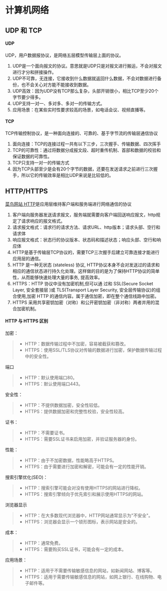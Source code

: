 # 计算机网络

## UDP 和 TCP

#### UDP

UDP，用户数据报协议，是网络五层模型传输层上面的协议。
1. UDP是一个面向报文的协议。意思就是UDP只是对报文进行搬运，不会对报文进行才分和拼接操作。
2. UDP不可靠，无连接，它接收到什么数据就返回什么数据，不会对数据进行备份，也不会关心对方能不能接收到数据。
3. UDP高效：因为UDP没有TCP那么复杂，头部开销很小，相比TCP至少20个字节要少得多。
4. UDP支持一对一、多对多、多对一的传输方式。
5. 应用场景：在某些实时性要求较高的场景，如电话会议、视频直播等。

#### TCP

TCP传输控制协议，是一种面向连接的、可靠的、基于字节流的传输层通信协议
1. 面向连接：TCP的连接过程一共有以下三步，三次握手、传输数据、四次挥手
2. TCP的可靠性：通过将数据分成报文段、超时重传机制、首部和数据的校验和保证数据的可靠性。
3. TCP只支持一对一的传输方式
4. 因为TCP头部至少是会有20个字节的数据，还要在发送请求之前进行三次握手，所以它的传输效率是相比UDP来说是比较低的。

## HTTP/HTTPS
[菜鸟网站 HTTP](https://www.runoob.com/http/http-tutorial.html)是应用层维持客户端和服务端进行网络通信的协议
1. 客户端向服务器发送请求报文，服务端就需要向客户端回送响应报文，http规定了请求响应的报文格式。
2. 请求报文格式：请求行的请求方法、请求URL、http版本；请求头部、空行和请求体
3. 响应报文格式：状态行的协议版本、状态码和描述状态；响应头部、空行和响应体
4. HTTP是基于传输层TCP协议的，需要TCP三次握手后建立可靠连接才能进行应用层的通信。
5. HTTP 是一种无状态 (stateless) 协议, HTTP协议本身不会对发送过的请求和相应的通信状态进行持久化处理。这样做的目的是为了保持HTTP协议的简单性，从而能够快速处理大量的事务, 提高效率。
6. HTTPS：HTTP 协议中没有加密机制,但可以通 过和 SSL(Secure Socket Layer, 安全套接层 )或 TLS(Transport Layer Security, 安全层传输协议)的组合使用,加密 HTTP 的通信内容。属于通信加密，即在整个通信线路中加密。
7. HTTPS 采用共享密钥加密（对称）和公开密钥加密（非对称）两者并用的混合加密机制。

#### HTTP 与 HTTPS 区别
加密：
>- HTTP：数据传输过程中不加密，容易被截获和篡改。
>- HTTPS：使用SSL/TLS协议对传输的数据进行加密，保护数据传输过程中的安全性。

端口
> - HTTP：默认使用端口80。
> - HTTPS：默认使用端口443。

安全性：
> - HTTP：不提供数据加密，安全性较低。
> - HTTPS：提供数据加密和完整性校验，安全性较高。

证书：
> - HTTP：不需要证书。
> - HTTPS：需要SSL证书来启用加密，并验证服务器的身份。

性能：
> - HTTP：由于不加密数据，性能略高于HTTPS。
> - HTTPS：由于需要进行加密和解密，可能会有一定的性能开销。

搜索引擎优化(SEO)：
> - HTTP：搜索引擎可能会对没有使用HTTPS的网站进行降权。
> - HTTPS：搜索引擎倾向于优先索引和展示使用HTTPS的网站。

浏览器显示
> - HTTP：在大多数现代浏览器中，HTTP网站通常显示为"不安全"。
> - HTTPS：浏览器会显示一个锁形图标，表示网站是安全的。

成本：
> - HTTP：通常免费。
> - HTTPS：需要购买SSL证书，可能会有一定的成本。

应用场景：
> - HTTP：适用于不需要传输敏感信息的网站，如新闻网站、博客等。
> - HTTPS：适用于需要传输敏感信息的网站，如网上银行、在线购物、电子邮件等。

